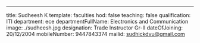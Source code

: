 ---
title: Sudheesh K
template: faculties
hod: false
teaching: false
qualification: ITI
department: ece
departmentFullName: Electronics and Communication
image: ./sudheesh.jpg
designation: Trade Instructor Gr-II
dateOfJoining: 20/12/2004
mobileNumber: 9447843374
mailid: sudhickdvu@gmail.com
